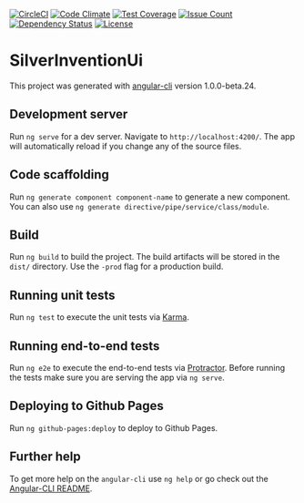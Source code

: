 [![CircleCI](https://circleci.com/gh/daveayan/silver-invention-ui.svg?style=svg)](https://circleci.com/gh/daveayan/silver-invention-ui)
[![Code Climate](https://codeclimate.com/github/daveayan/silver-invention-ui/badges/gpa.svg)](https://codeclimate.com/github/daveayan/silver-invention-ui)
[![Test Coverage](https://codeclimate.com/github/daveayan/silver-invention-ui/badges/coverage.svg)](https://codeclimate.com/github/daveayan/silver-invention-ui/coverage)
[![Issue Count](https://codeclimate.com/github/daveayan/silver-invention-ui/badges/issue_count.svg)](https://codeclimate.com/github/daveayan/silver-invention-ui)
[![Dependency Status](https://gemnasium.com/badges/github.com/daveayan/silver-invention-ui.svg)](https://gemnasium.com/github.com/daveayan/silver-invention-ui)
[![License](http://img.shields.io/:license-mit-blue.svg)](http://doge.mit-license.org)

# SilverInventionUi

This project was generated with [angular-cli](https://github.com/angular/angular-cli) version 1.0.0-beta.24.

## Development server
Run `ng serve` for a dev server. Navigate to `http://localhost:4200/`. The app will automatically reload if you change any of the source files.

## Code scaffolding

Run `ng generate component component-name` to generate a new component. You can also use `ng generate directive/pipe/service/class/module`.

## Build

Run `ng build` to build the project. The build artifacts will be stored in the `dist/` directory. Use the `-prod` flag for a production build.

## Running unit tests

Run `ng test` to execute the unit tests via [Karma](https://karma-runner.github.io).

## Running end-to-end tests

Run `ng e2e` to execute the end-to-end tests via [Protractor](http://www.protractortest.org/).
Before running the tests make sure you are serving the app via `ng serve`.

## Deploying to Github Pages

Run `ng github-pages:deploy` to deploy to Github Pages.

## Further help

To get more help on the `angular-cli` use `ng help` or go check out the [Angular-CLI README](https://github.com/angular/angular-cli/blob/master/README.md).
